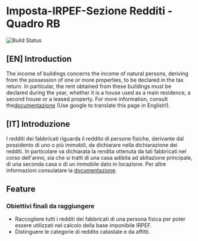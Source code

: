 # Imposta-IRPEF-Sezione Redditi - Quadro RB
![Build Status](https://circleci.com/gh/openfisca/openfisca-italy.svg?style=shield&circle-token=:circle-token)
## [EN] Introduction
The income of buildings concerns the income of natural persons, deriving from the possession of one or more properties, to be declared in the tax return. In particular, the rent obtained from these buildings must be declared during the year, whether it is a house used as a main residence, a second house or a leased property. For more information, consult the[documentazione](https://infoprecompilata.agenziaentrate.gov.it/portale/quadro-rb-redditi-dei-fabbricati-e-altri-dati) (Use google to translate this page in English!).
## [IT] Introduzione
I redditi dei fabbricati riguarda il reddito di persone fisiche, derivante dal possidento di uno o più immobili, da dichiarare nella dichiarazione dei redditi. In particolare va dichiarata la rendita ottenuta da tali fabbricati nel corso dell'anno, sia che si tratti di una casa adibita ad abitazione principale, di una seconda casa o di un immobile dato in locazione. Per altre informazioni consulatare la [documentazione](https://infoprecompilata.agenziaentrate.gov.it/portale/quadro-rb-redditi-dei-fabbricati-e-altri-dati).
## Feature
### Obiettivi finali da raggiungere
* Raccogliere tutti i redditi dei fabbricati di una persona fisica per poter essere utilizzati nel calcolo della base imponibile IRPEF.
* Distinguere le categorie di reddito catastale e da affitti.
